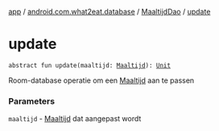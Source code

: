 [app](../../index.md) / [android.com.what2eat.database](../index.md) / [MaaltijdDao](index.md) / [update](./update.md)

# update

`abstract fun update(maaltijd: `[`Maaltijd`](../../android.com.what2eat.model/-maaltijd/index.md)`): `[`Unit`](https://kotlinlang.org/api/latest/jvm/stdlib/kotlin/-unit/index.html)

Room-database operatie om een [Maaltijd](../../android.com.what2eat.model/-maaltijd/index.md) aan te passen

### Parameters

`maaltijd` - [Maaltijd](../../android.com.what2eat.model/-maaltijd/index.md) dat aangepast wordt